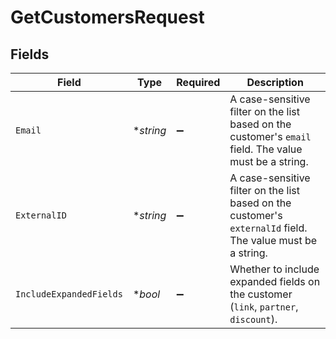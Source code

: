 # GetCustomersRequest


## Fields

| Field                                                                                                       | Type                                                                                                        | Required                                                                                                    | Description                                                                                                 |
| ----------------------------------------------------------------------------------------------------------- | ----------------------------------------------------------------------------------------------------------- | ----------------------------------------------------------------------------------------------------------- | ----------------------------------------------------------------------------------------------------------- |
| `Email`                                                                                                     | **string*                                                                                                   | :heavy_minus_sign:                                                                                          | A case-sensitive filter on the list based on the customer's `email` field. The value must be a string.      |
| `ExternalID`                                                                                                | **string*                                                                                                   | :heavy_minus_sign:                                                                                          | A case-sensitive filter on the list based on the customer's `externalId` field. The value must be a string. |
| `IncludeExpandedFields`                                                                                     | **bool*                                                                                                     | :heavy_minus_sign:                                                                                          | Whether to include expanded fields on the customer (`link`, `partner`, `discount`).                         |